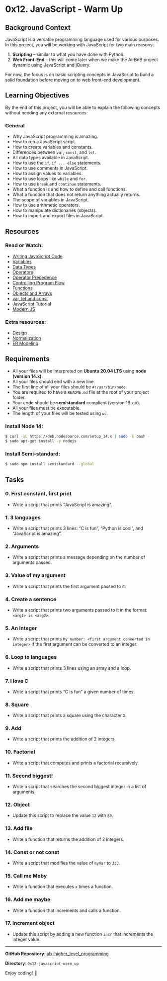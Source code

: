 # 0x12. JavaScript - Warm Up
## Background Context
JavaScript is a versatile programming language used for various purposes. In this project, you will be working with JavaScript for two main reasons:
1. **Scripting** – similar to what you have done with Python.
2. **Web Front-End** – this will come later when we make the AirBnB project dynamic using JavaScript and jQuery.

For now, the focus is on basic scripting concepts in JavaScript to build a solid foundation before moving on to web front-end development.

## Learning Objectives

By the end of this project, you will be able to explain the following concepts without needing any external resources:

### General
- Why JavaScript programming is amazing.
- How to run a JavaScript script.
- How to create variables and constants.
- Differences between `var`, `const`, and `let`.
- All data types available in JavaScript.
- How to use the `if`, `if ... else` statements.
- How to use comments in JavaScript.
- How to assign values to variables.
- How to use loops like `while` and `for`.
- How to use `break` and `continue` statements.
- What a function is and how to define and call functions.
- What a function that does not return anything actually returns.
- The scope of variables in JavaScript.
- How to use arithmetic operators.
- How to manipulate dictionaries (objects).
- How to import and export files in JavaScript.

## Resources

### Read or Watch:
- [Writing JavaScript Code](https://www.w3schools.com/js/js_writing.asp)
- [Variables](https://www.w3schools.com/js/js_variables.asp)
- [Data Types](https://www.w3schools.com/js/js_datatypes.asp)
- [Operators](https://www.w3schools.com/js/js_operators.asp)
- [Operator Precedence](https://www.w3schools.com/js/js_precedence.asp)
- [Controlling Program Flow](https://developer.mozilla.org/en-US/docs/Web/JavaScript/Guide/Control_flow_and_error_handling)
- [Functions](https://developer.mozilla.org/en-US/docs/Web/JavaScript/Guide/Functions)
- [Objects and Arrays](https://www.w3schools.com/js/js_objects.asp)
- [var, let and const](https://developer.mozilla.org/en-US/docs/Web/JavaScript/Reference/Statements/let)
- [JavaScript Tutorial](https://www.javascripttutorial.net/)
- [Modern JS](https://javascript.info/)

### Extra resources:
- [Design](https://en.wikipedia.org/wiki/Software_design)
- [Normalization](https://en.wikipedia.org/wiki/Database_normalization)
- [ER Modeling](https://en.wikipedia.org/wiki/Entity%E2%80%93relationship_model)

## Requirements

- All your files will be interpreted on **Ubuntu 20.04 LTS** using **node (version 14.x)**.
- All your files should end with a new line.
- The first line of all your files should be `#!/usr/bin/node`.
- You are required to have a `README.md` file at the root of your project folder.
- Your code should be **semistandard** compliant (version 16.x.x).
- All your files must be executable.
- The length of your files will be tested using `wc`.

### Install Node 14:
```bash
$ curl -sL https://deb.nodesource.com/setup_14.x | sudo -E bash -
$ sudo apt-get install -y nodejs
```

### Install Semi-standard:
```bash
$ sudo npm install semistandard --global
```

## Tasks

### 0. First constant, first print
- Write a script that prints “JavaScript is amazing”.
  
### 1. 3 languages
- Write a script that prints 3 lines: “C is fun”, “Python is cool”, and “JavaScript is amazing”.

### 2. Arguments
- Write a script that prints a message depending on the number of arguments passed.

### 3. Value of my argument
- Write a script that prints the first argument passed to it.

### 4. Create a sentence
- Write a script that prints two arguments passed to it in the format: `<arg1> is <arg2>`.

### 5. An Integer
- Write a script that prints `My number: <first argument converted in integer>` if the first argument can be converted to an integer.

### 6. Loop to languages
- Write a script that prints 3 lines using an array and a loop.

### 7. I love C
- Write a script that prints “C is fun” a given number of times.

### 8. Square
- Write a script that prints a square using the character `X`.

### 9. Add
- Write a script that prints the addition of 2 integers.

### 10. Factorial
- Write a script that computes and prints a factorial recursively.

### 11. Second biggest!
- Write a script that searches the second biggest integer in a list of arguments.

### 12. Object
- Update this script to replace the value `12` with `89`.

### 13. Add file
- Write a function that returns the addition of 2 integers.

### 14. Const or not const
- Write a script that modifies the value of `myVar` to `333`.

### 15. Call me Moby
- Write a function that executes `x` times a function.

### 16. Add me maybe
- Write a function that increments and calls a function.

### 17. Increment object
- Update this script by adding a new function `incr` that increments the integer value.

---

**GitHub Repository**: [alx-higher_level_programming](https://github.com/alx-higher_level_programming)

**Directory**: `0x12-javascript-warm_up`

Enjoy coding! 🎉
